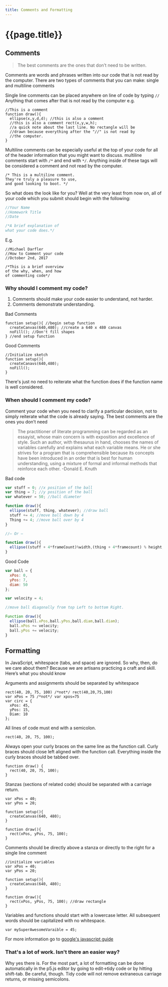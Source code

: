 ```yaml
---
title: Comments and Formatting
---
```

# {{page.title}}

## Comments
>The best comments are the ones that don’t need to be written.

Comments are words and phrases written into our code that is not read by the computer. There are two types of comments that you can make: single and multiline comments

Single line comments can be placed anywhere on line of code by typing `//` Anything that comes after that is not read by the computer e.g.

```
//This is a comment
function draw(){
  ellipse(x,y,d,d); //this is also a comment
  //this is also a comment rect(x,y,w,h);
  //a quick note about the last line. No rectangle will be
  //drawn because everything after the "//" is not read by
  //the computer.
}
```
Multiline comments can be especially useful at the top of your code for all of the header information that you might want to discuss. multiline comments start with `/*` and end with `*/`. Anything inside of these tags will be considered a comment and not read by the computer.
```
/* This is a multiline comment.
They're truly a pleasure to use,
and good looking to boot. */
```

So what does the look like for you? Well at the very least from now on, all of your code which you submit should begin with the following:
```JavaScript
//Your Name
//Homework Title
//Date

/*A brief explanation of
what your code does.*/
```
E.g.
```
//Michael Darfler
//How to Comment your code
//October 2nd, 2017

/*This is a brief overview
of the why, when, and how
of commenting code*/
```
### Why should I comment my code?

1. Comments should make your code easier to understand, not harder.
1. Comments demonstrate understanding.

Bad Comments
```
function setup(){ //begin setup function
  createCanvas(640,480); //create a 640 x 480 canvas
  noFill(); //Don't fill shapes
} //end setup function
```
Good Comments
```
//Initialize sketch
function setup(){
  createCanavs(640,480);
  noFill();
}
```
There's just no need to reiterate what the function does if the function name is well considered.

### When should I comment my code?
Comment your code when you need to clarify a particular decision, not to simply reiterate what the code is already saying. The best comments are the ones you don’t need

>The practitioner of literate programming can be regarded as an essayist, whose main concern is with exposition and excellence of style. Such an author, with thesaurus in hand, chooses the names of variables carefully and explains what each variable means. He or she strives for a program that is comprehensible because its concepts have been introduced in an order that is best for human understanding, using a mixture of formal and informal methods that reinforce each other. -Donald E. Knuth

Bad code
```JavaScript
var stuff = 0; //x position of the ball
var thing = 7; //y position of the ball
var whatever = 50; //ball diameter

function draw(){
  ellipse(stuff, thing, whatever); //draw ball
  stuff += 4; //move ball down by 4
  Thing += 4; //move ball over by 4
}  

//– Or –

function draw(){
  ellipse((stuff + 4*frameCount)%width,(thing + 4*framecount) % height, whatever)
}
```
Good Code
```JavaScript
var ball = {
  xPos: 0,
  yPos: 7,
  diam: 50
};

var velocity = 4;

//move ball diagonally from top Left to bottom Right.

Function draw(){
  ellipse(ball.xPos,ball.yPos,ball.diam,ball.diam);
  ball.xPos += velocity;
  ball.yPos += velocity;
}
```
## Formatting
In JavaScript, whitespace (tabs, and space) are ignored. So why, then, do we care about them? Because we are artisans practicing a craft and skill. Here’s what you should know

Arguments and assignments should be separated by whitespace

```
rect(40, 20, 75, 100) /*not*/ rect(40,20,75,100)
var xPos = 75 /*not*/ var xpos=75
var circ = {
  xPos: 45,
  yPos: 15,
  Diam: 10
};
```

All lines of code must end with a semicolon.

```
rect(40, 20, 75, 100);
```
Always open your curly braces on the same line as the function call. Curly braces should close left aligned with the function call. Everything inside the curly braces should be tabbed over.

```
function draw() {
  rect(40, 20, 75, 100);
}
```

Stanzas (sections of related code) should be separated with a carriage return.
```
var xPos = 40;
var yPos = 20;

function setup(){
  createCanvas(640, 480);
}

function draw(){
  rect(xPos, yPos, 75, 100);
}
```
Comments should be directly above a stanza or directly to the right for a single line comment
```
//initialize variables
var xPos = 40;
var yPos = 20;

function setup(){
  createCanvas(640, 480);
}

function draw(){
  rect(xPos, yPos, 75, 100); //draw rectangle
}
```
Variables and functions should start with a lowercase letter. All subsequent words should be capitalized with no whitespace.
```
var mySuperAwesomeVaraible = 45;
```
For more information go to [google's javascript guide](https://google.github.io/styleguide/javascriptguide.xml)

### That's a lot of work. Isn't there an easier way?
Why yes there is. For the most part, a lot of formatting can be done automatically in the p5.js editor by going to edit->tidy code or by hitting shift-tab. Be careful, though. Tidy code will not remove extraneous carriage returns, or missing semicolons.
